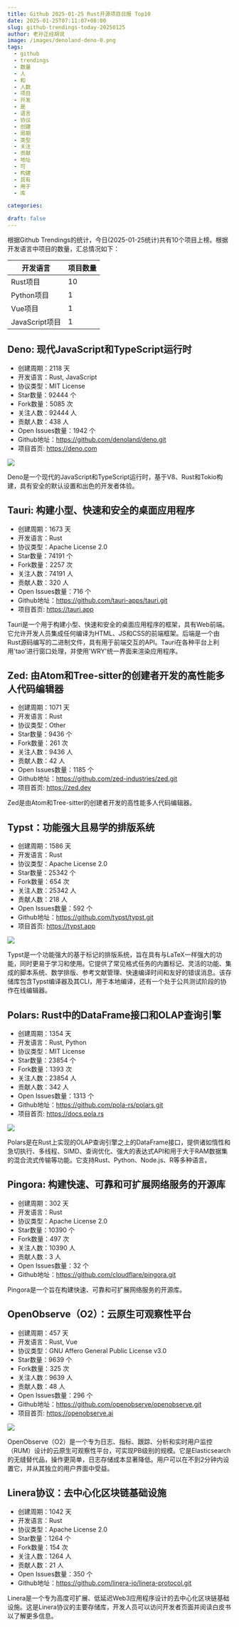 ```yaml
---
title: Github 2025-01-25 Rust开源项目日报 Top10
date: 2025-01-25T07:11:07+08:00
slug: github-trendings-today-20250125
author: 老孙正经胡说
image: /images/denoland-deno-0.png
tags:
  - github
  - trendings
  - 数量
  - 人
  - 和
  - 人数
  - 项目
  - 开发
  - 是
  - 语言
  - 协议
  - 创建
  - 周期
  - 类型
  - 关注
  - 贡献
  - 地址
  - 可
  - 构建
  - 具有
  - 用于
  - 库

categories:

draft: false
---
```



根据Github Trendings的统计，今日(2025-01-25统计)共有10个项目上榜。根据开发语言中项目的数量，汇总情况如下：

| 开发语言 | 项目数量 |
|  ----  | ----  |
| Rust项目 | 10 |
| Python项目 | 1 |
| Vue项目 | 1 |
| JavaScript项目 | 1 |

## Deno: 现代JavaScript和TypeScript运行时

* 创建周期：2118 天
* 开发语言：Rust, JavaScript
* 协议类型：MIT License
* Star数量：92444 个
* Fork数量：5085 次
* 关注人数：92444 人
* 贡献人数：438 人
* Open Issues数量：1942 个
* Github地址：https://github.com/denoland/deno.git
* 项目首页: https://deno.com


![](/images/denoland-deno-0.png)

Deno是一个现代的JavaScript和TypeScript运行时，基于V8、Rust和Tokio构建，具有安全的默认设置和出色的开发者体验。

## Tauri: 构建小型、快速和安全的桌面应用程序

* 创建周期：1673 天
* 开发语言：Rust
* 协议类型：Apache License 2.0
* Star数量：74191 个
* Fork数量：2257 次
* 关注人数：74191 人
* 贡献人数：320 人
* Open Issues数量：716 个
* Github地址：https://github.com/tauri-apps/tauri.git
* 项目首页: https://tauri.app


Tauri是一个用于构建小型、快速和安全的桌面应用程序的框架，具有Web前端。它允许开发人员集成任何编译为HTML、JS和CSS的前端框架。后端是一个由Rust源码编写的二进制文件，具有用于前端交互的API。Tauri在各种平台上利用'tao'进行窗口处理，并使用'WRY'统一界面来渲染应用程序。

## Zed: 由Atom和Tree-sitter的创建者开发的高性能多人代码编辑器

* 创建周期：1071 天
* 开发语言：Rust
* 协议类型：Other
* Star数量：9436 个
* Fork数量：261 次
* 关注人数：9436 人
* 贡献人数：42 人
* Open Issues数量：1185 个
* Github地址：https://github.com/zed-industries/zed.git
* 项目首页: https://zed.dev


Zed是由Atom和Tree-sitter的创建者开发的高性能多人代码编辑器。

## Typst：功能强大且易学的排版系统

* 创建周期：1586 天
* 开发语言：Rust
* 协议类型：Apache License 2.0
* Star数量：25342 个
* Fork数量：654 次
* 关注人数：25342 人
* 贡献人数：218 人
* Open Issues数量：592 个
* Github地址：https://github.com/typst/typst.git
* 项目首页: https://typst.app


![](/images/typst-typst-0.png)

Typst是一个功能强大的基于标记的排版系统，旨在具有与LaTeX一样强大的功能，同时更易于学习和使用。它提供了常见格式任务的内置标记、灵活的功能、集成的脚本系统、数学排版、参考文献管理、快速编译时间和友好的错误消息。该存储库包含Typst编译器及其CLI，用于本地编译，还有一个处于公共测试阶段的协作在线编辑器。

## Polars: Rust中的DataFrame接口和OLAP查询引擎

* 创建周期：1354 天
* 开发语言：Rust, Python
* 协议类型：MIT License
* Star数量：23854 个
* Fork数量：1393 次
* 关注人数：23854 人
* 贡献人数：342 人
* Open Issues数量：1313 个
* Github地址：https://github.com/pola-rs/polars.git
* 项目首页: https://docs.pola.rs


![](/images/pola-rs-polars-0.png)

Polars是在Rust上实现的OLAP查询引擎之上的DataFrame接口，提供诸如惰性和急切执行、多线程、SIMD、查询优化、强大的表达式API和用于大于RAM数据集的混合流式传输等功能。它支持Rust、Python、Node.js、R等多种语言。

## Pingora: 构建快速、可靠和可扩展网络服务的开源库

* 创建周期：302 天
* 开发语言：Rust
* 协议类型：Apache License 2.0
* Star数量：10390 个
* Fork数量：497 次
* 关注人数：10390 人
* 贡献人数：3 人
* Open Issues数量：32 个
* Github地址：https://github.com/cloudflare/pingora.git


Pingora是一个旨在构建快速、可靠和可扩展网络服务的开源库。

## OpenObserve（O2）：云原生可观察性平台

* 创建周期：457 天
* 开发语言：Rust, Vue
* 协议类型：GNU Affero General Public License v3.0
* Star数量：9639 个
* Fork数量：325 次
* 关注人数：9639 人
* 贡献人数：48 人
* Open Issues数量：296 个
* Github地址：https://github.com/openobserve/openobserve.git
* 项目首页: https://openobserve.ai


![](/images/openobserve-openobserve-0.png)

OpenObserve（O2）是一个专为日志、指标、跟踪、分析和实时用户监控（RUM）设计的云原生可观察性平台，可实现PB级别的规模。它是Elasticsearch的无缝替代品，操作更简单，日志存储成本显著降低。用户可以在不到2分钟内设置它，并从其独立的用户界面中受益。

## Linera协议：去中心化区块链基础设施

* 创建周期：1042 天
* 开发语言：Rust
* 协议类型：Apache License 2.0
* Star数量：1264 个
* Fork数量：154 次
* 关注人数：1264 人
* 贡献人数：21 人
* Open Issues数量：350 个
* Github地址：https://github.com/linera-io/linera-protocol.git


Linera是一个专为高度可扩展、低延迟Web3应用程序设计的去中心化区块链基础设施。这是Linera协议的主要存储库，开发人员可以访问开发者页面并阅读白皮书以了解更多信息。

